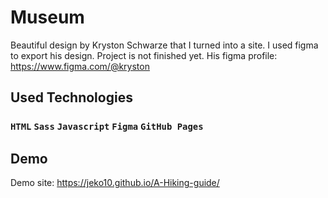 # Museum

Beautiful design by Kryston Schwarze that I turned into a site. I used figma to export his design. Project is not finished yet.
His figma profile: https://www.figma.com/@kryston

## Used Technologies

### `HTML` `Sass` `Javascript` `Figma` `GitHub Pages`

## Demo

Demo site: https://jeko10.github.io/A-Hiking-guide/
